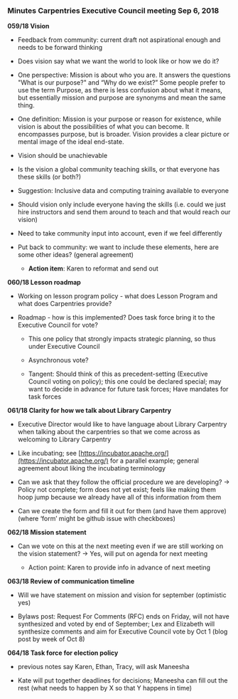 ### Minutes Carpentries Executive Council meeting Sep 6, 2018

**059/18 Vision**

* Feedback from community: current draft not aspirational enough and needs to be forward thinking

* Does vision say what we want the world to look like or how we do it?

* One perspective: Mission is about who you are. It answers the questions "What is our purpose?" and “Why do we exist?” Some people prefer to use the term Purpose, as there is less confusion about what it means, but essentially mission and purpose are synonyms and mean the same thing.

* One definition: Mission is your purpose or reason for existence, while vision is about the possibilities of what you can become. It encompasses purpose, but is broader. Vision provides a clear picture or mental image of the ideal end-state. 

* Vision should be unachievable

* Is the vision a global community teaching skills, or that everyone has these skills (or both?)

* Suggestion: Inclusive data and computing training available to everyone

* Should vision only include everyone having the skills (i.e. could we just hire instructors and send them around to teach and that would reach our vision)

* Need to take community input into account, even if we feel differently

* Put back to community: we want to include these elements, here are some other ideas? (general agreement)

    * **Action item**: Karen to reformat and send out

**060/18 Lesson roadmap**

* Working on lesson program policy - what does Lesson Program and what does Carpentries provide?

* Roadmap - how is this implemented? Does task force bring it to the Executive Council for vote?

    * This one policy that strongly impacts strategic planning, so thus under Executive Council

    * Asynchronous vote?

    * Tangent: Should think of this as precedent-setting (Executive Council voting on policy); this one could be declared special; may want to decide in advance for future task forces; Have mandates for task forces

**061/18 Clarity for how we talk about Library Carpentry**

* Executive Director would like to have language about Library Carpentry when talking about the carpentries so that we come across as welcoming to Library Carpentry

* Like incubating; see [https://incubator.apache.org/](https://incubator.apache.org/) for a parallel example; general agreement about liking the incubating terminology

* Can we ask that they follow the official procedure we are developing? → Policy not complete; form does not yet exist; feels like making them hoop jump because we already have all of this information from them

* Can we create the form and fill it out for them (and have them approve) (where ‘form’ might be github issue with checkboxes)

**062/18 Mission statement**

* Can we vote on this at the next meeting even if we are still working on the vision statement? → Yes, will put on agenda for next meeting

    * Action point: Karen to provide info in advance of next meeting

**063/18 Review of communication timeline**

* Will we have statement on mission and vision for september (optimistic yes)

* Bylaws post: Request For Comments (RFC) ends on Friday, will not have synthesized and voted by end of September; Lex and Elizabeth will synthesize comments and aim for Executive Council vote by Oct 1 (blog post by week of Oct 8)

**064/18 Task force for election policy**

* previous notes say Karen, Ethan, Tracy, will ask Maneesha

* Kate will put together deadlines for decisions; Maneesha can fill out the rest (what needs to happen by X so that Y happens in time)
